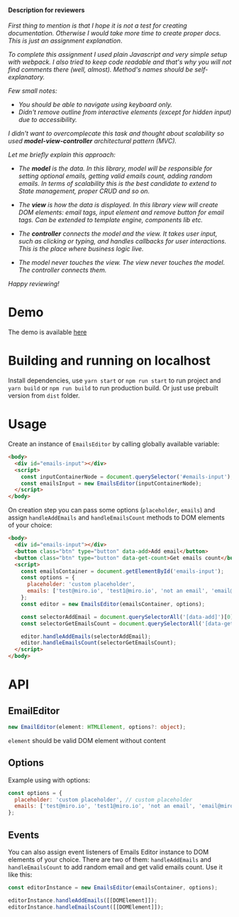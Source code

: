 #### Description for reviewers

*First thing to mention is that I hope it is not a test for creating documentation. Otherwise I would take more time to create proper docs. 
This is just an assignment explanation*. 

*To complete this assignment I used plain Javascript and very simple setup with webpack. I also tried to keep code readable 
and that's why you will not find comments there (well, almost). Method's names should be self-explanatory.*

*Few small notes:* 
  - *You should be able to navigate using keyboard only.*
  - *Didn't remove outline from interactive elements (except for hidden input) due to accessibility.*

*I didn't want to overcomplecate this task and thought about scalability so used **model-view-controller** architectural pattern (MVC).*

*Let me briefly explain this approach:*

 - *The **model** is the data. In this library, model will be responsible for setting optional emails, getting valid emails count, adding 
random emails. In terms of scalability this is the best candidate to extend to State management, proper CRUD and so on.*

 - *The **view** is how the data is displayed. In this library view will create DOM elements: email tags, input element and remove button for email tags.
Can be extended to template engine, components lib etc.*

 - *The **controller** connects the model and the view. It takes user input, such as clicking or typing, and handles callbacks for user interactions.
This is the place where business logic live.*

 - *The model never touches the view. The view never touches the model. The controller connects them.*

*Happy reviewing!*


# Demo

The demo is available [here](https://stannyu.github.io/izanagi/dist/)

# Building and running on localhost

Install dependencies, use `yarn start` or `npm run start` to run project and `yarn build` or `npm run build` to run production build.
Or just use prebuilt version from `dist` folder.

# Usage

Create an instance of `EmailsEditor` by calling globally available variable:

```html
<body>
  <div id="emails-input"></div>
  <script>
    const inputContainerNode = document.querySelector('#emails-input');
    const emailsInput = new EmailsEditor(inputContainerNode);
  </script>
</body>
```

On creation step you can pass some options (`placeholder`, `emails`) and assign `handleAddEmails` and `handleEmailsCount` methods
to DOM elements of your choice:

```html
<body>
  <div id="emails-input"></div>
  <button class="btn" type="button" data-add>Add email</button>
  <button class="btn" type="button" data-get-count>Get emails count</button>
  <script>
    const emailsContainer = document.getElementById('emails-input');
    const options = {
      placeholder: 'custom placeholder',
      emails: ['test@miro.io', 'test1@miro.io', 'not an email', 'email@miro.io'],
    };
    const editor = new EmailsEditor(emailsContainer, options);

    const selectorAddEmail = document.querySelectorAll('[data-add]')[0];
    const selectorGetEmailsCount = document.querySelectorAll('[data-get-count]')[0];

    editor.handleAddEmails(selectorAddEmail);
    editor.handleEmailsCount(selectorGetEmailsCount);
  </script>
</body>
```

# API

## EmailEditor

```typescript
new EmailEditor(element: HTMLElement, options?: object);
```

`element` should be valid DOM element without content

## Options

Example using with options:

```javascript
const options = {
  placeholder: 'custom placeholder', // custom placeholder
  emails: ['test@miro.io', 'test1@miro.io', 'not an email', 'email@miro.io'], // predefined emails
};
```

## Events

You can also assign event listeners of Emails Editor instance to DOM elements of your choice.
There are two of them: `handleAddEmails` and `handleEmailsCount` to add random email and get valid emails count.
Use it like this:

```javascript
const editorInstance = new EmailsEditor(emailsContainer, options);

editorInstance.handleAddEmails([[DOMElement]]);
editorInstance.handleEmailsCount([[DOMElement]]);
```
